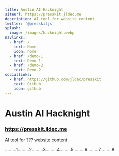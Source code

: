 ```yaml
---
title: Austin AI Hacknight
siteurl: https://presskit.jldec.me
description: AI tool for website content .
twitter: '@presskitjs'
splash:
  image: /images/hacknight.webp
navlinks:
  - href: /
    text: Home
    icon: home
  - href: /demo-1
    text: Demo-1
  - href: /demo-2
    text: Demo-2
sociallinks:
  - href: https://github.com/jldec/presskit
    text: GitHub
    icon: github
---
```

# Austin AI Hacknight

### https://presskit.jldec.me

AI tool for ??? website content





.........1.........2.........3.........4.........5.........6.........7.........8


